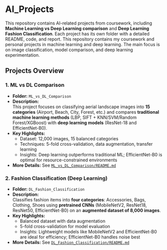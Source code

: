 # AI_Projects


This repository contains AI-related projects from coursework, including **Machine Learning vs Deep Learning comparison** and **Deep Learning Fashion Classification**. Each project has its own folder with a detailed README, code, and report.
This repository contains my coursework and personal projects in machine learning and deep learning. The main focus is on image classification, model comparison, and deep learning experimentation.

## Projects Overview

### 1. ML vs DL Comparison
- **Folder:** `ML_vs_DL_Comparison`
- **Description:**  
  This project focuses on classifying aerial landscape images into **15 categories** (Airport, Beach, City, Forest, etc.) and compares **traditional machine learning methods** (LBP, SIFT + KNN/SVM/Random Forest/XGBoost) with **deep learning models** (ResNet-18 and EfficientNet-B0).  
- **Key Highlights:**  
  - Dataset: 12,000 images, 15 balanced categories  
  - Techniques: 5-fold cross-validation, data augmentation, transfer learning  
  - Insights: Deep learning outperforms traditional ML; EfficientNet-B0 is optimal for resource-constrained environments  
- **More Details:** See [`ML_vs_DL_Comparison/README.md`](ML_vs_DL_Comparison/README.md)


### 2. Fashion Classification (Deep Learning)
- **Folder:** `DL_Fashion_Classification`
- **Description:**  
  Classifies fashion items into **four categories**: Accessories, Bags, Clothing, Shoes using **pretrained CNNs** (MobileNetV2, ResNet18, ResNet50, EfficientNet-B0) on an **augmented dataset of 8,000 images**.  
- **Key Highlights:**  
  - Balanced dataset with data augmentation  
  - 5-fold cross-validation for model evaluation  
  - Insights: Lightweight models like MobileNetV2 and EfficientNet-B0 are ideal for efficiency; EfficientNet-B0 handles noise best  
- **More Details:** See [`DL_Fashion_Classification/README.md`](DL_Fashion_Classification/README.md)

